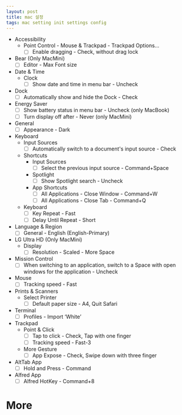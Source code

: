 ```yaml
---
layout: post
title: mac 설정
tags: mac setting init settings config
---
```


- Accessibility
    - Point Control - Mouse & Trackpad - Trackpad Options...
        - [ ]  Enable dragging - Check, without drag lock
- Bear (Only MacMini)
    - [ ]  Editor - Max Font size
- Date & Time
    - Clock
        - [ ]  Show date and time in menu bar - Uncheck
- Dock
    - [ ]  Automatically show and hide the Dock - Check
- Energy Saver
    - [ ]  Show battery status in menu bar - Uncheck (only MacBook)
    - [ ]  Turn display off after - Never (only MacMini)
- General
    - [ ]  Appearance - Dark
- Keyboard
    - Input Sources
        - [ ]  Automatically switch to a document's input source - Check
    - Shortcuts
        - Input Sources
            - [ ]  Select the previous input source - Command+Space
        - Spotlight
            - [ ]  Show Spotlight search - Uncheck
        - App Shortcuts
            - [ ]  All Applications - Close Window - Command+W
            - [ ]  All Applications - Close Tab - Command+Q
    - Keyboard
        - [ ]  Key Repeat - Fast
        - [ ]  Delay Until Repeat - Short
- Language & Region
    - [ ]  General - English (English-Primary)
- LG Ultra HD (Only MacMini)
    - Display
        - [ ]  Resolution - Scaled - More Space
- Mission Control
    - [ ]  When switching to an application, switch to a Space with open windows for the application - Uncheck
- Mouse
    - [ ]  Tracking speed - Fast
- Prints & Scanners
    - Select Printer
        - [ ]  Default paper size - A4, Quit Safari
- Terminal
    - [ ]  Profiles - Import ‘White’
- Trackpad
    - Point & Click
        - [ ]  Tap to click - Check, Tap with one finger
        - [ ]  Tracking speed - Fast-3
    - More Gesture
        - [ ]  App Expose - Check, Swipe down with three finger
- AltTab App
    - [ ]  Hold and Press - Command
- Alfred App
    - [ ]  Alfred HotKey - Command+8
    
# More
